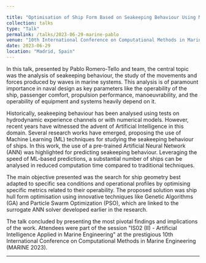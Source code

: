 ```yaml
---

title: "Optimisation of Ship Form Based on Seakeeping Behaviour Using Machine Learning"
collection: talks
type: "Talk"
permalink: /talks/2023-06-29-marine-pablo
venue: "10th International Conference on Computational Methods in Marine Engineering (MARINE 2023)"
date: 2023-06-29
location: "Madrid, Spain"
---
```


In this talk, presented by Pablo Romero-Tello and team, the central topic was the analysis of seakeeping behaviour, the study of the movements and forces produced by waves in marine systems. This analysis is of paramount importance in naval design as key parameters like the operability of the ship, passenger comfort, propulsion performance, manoeuvrability, and the operability of equipment and systems heavily depend on it.

Historically, seakeeping behaviour has been analysed using tests on hydrodynamic experience channels or with numerical models. However, recent years have witnessed the advent of Artificial Intelligence in this domain. Several research works have emerged, proposing the use of Machine Learning (ML) techniques for studying the seakeeping behaviour of ships. In this work, the use of a pre-trained Artificial Neural Network (ANN) was highlighted for predicting seakeeping behaviour. Leveraging the speed of ML-based predictions, a substantial number of ships can be analysed in reduced computation time compared to traditional techniques.

The main objective presented was the search for ship geometry best adapted to specific sea conditions and operational profiles by optimising specific metrics related to their operability. The proposed solution was ship hull form optimisation using innovative techniques like Genetic Algorithms (GA) and Particle Swarm Optimization (PSO), which are linked to the surrogate ANN solver developed earlier in the research.

The talk concluded by presenting the most pivotal findings and implications of the work. Attendees were part of the session "IS02 (II) - Artificial Intelligence Applied in Marine Engineering" at the prestigious 10th International Conference on Computational Methods in Marine Engineering (MARINE 2023).

---
